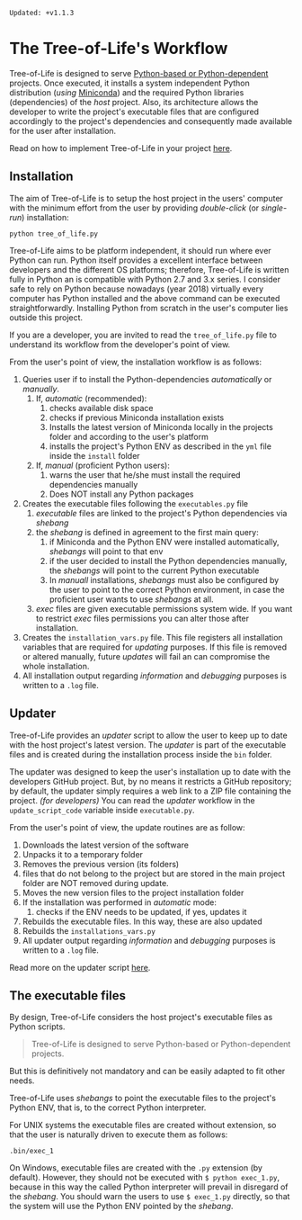 ```
Updated: +v1.1.3
```

# The Tree-of-Life's Workflow

Tree-of-Life is designed to serve [Python-based or Python-dependent](www.python.org) projects. Once executed, it installs a system independent Python distribution (*using* [Miniconda](https://docs.conda.io/en/latest/miniconda.html)) and the required Python libraries (dependencies) of the *host* project. Also, its architecture allows the developer to write the project's executable files that are configured accordingly to the project's dependencies and consequently made available for the user after installation.

Read on how to implement Tree-of-Life in your project [here](https://github.com/joaomcteixeira/Tree-of-Life/blob/master/docs/Implementation.md).

## Installation

The aim of Tree-of-Life is to setup the host project in the users' computer with the minimum effort from the user by providing *double-click* (or *single-run*) installation:

```
python tree_of_life.py
```

Tree-of-Life aims to be platform independent, it should run where ever Python can run. Python itself provides a excellent interface between developers and the different OS platforms; therefore, Tree-of-Life is written fully in Python an is compatible with Python 2.7 and 3.x series. I consider safe to rely on Python because nowadays (year 2018) virtually every computer has Python installed and the above command can be executed straightforwardly. Installing Python from scratch in the user's computer lies outside this project.

If you are a developer, you are invited to read the `tree_of_life.py` file to understand its workflow from the developer's point of view.

From the user's point of view, the installation workflow is as follows:

1. Queries user if to install the Python-dependencies _automatically_ or _manually_.
    1. If, _automatic_ (recommended):
        1. checks available disk space
        1. checks if previous Miniconda installation exists
        1. Installs the latest version of Miniconda locally in the projects folder and according to the user's platform
        1. installs the project's Python ENV as described in the `yml` file inside the `install` folder
    1. If, _manual_ (proficient Python users):
        1. warns the user that he/she must install the required dependencies manually
        1. Does NOT install any Python packages
1. Creates the executable files following the `executables.py` file
    1. _executable_ files are linked to the project's Python dependencies via _shebang_
    1. the _shebang_ is defined in agreement to the first main query:
        1. if Miniconda and the Python ENV were installed automatically, *shebangs* will point to that env
        1. if the user decided to install the Python dependencies manually, the *shebangs* will point to the current Python executable
        1. In _manuall_ installations, _shebangs_ must also be configured by the user to point to the correct Python environment, in case the proficient user wants to use *shebangs* at all.
    1. _exec_ files are given executable permissions system wide. If you want to restrict _exec_ files permissions you can alter those after installation.
1. Creates the `installation_vars.py` file. This file registers all installation variables that are required for _updating_ purposes. If this file is removed or altered manually, future *updates* will fail an can compromise the whole installation.
1. All installation output regarding _information_ and _debugging_ purposes is written to a `.log` file.

## Updater

Tree-of-Life provides an _updater_ script to allow the user to keep up to date with the host project's latest version. The _updater_ is part of the executable files and is created during the installation process inside the `bin` folder.

The updater was designed to keep the user's installation up to date with the developers GitHub project. But, by no means it restricts a GitHub repository; by default, the updater simply requires a web link to a ZIP file containing the project. *(for developers)* You can read the _updater_ workflow in the `update_script_code` variable inside `executable.py`.

From the user's point of view, the update routines are as follow:

1. Downloads the latest version of the software
1. Unpacks it to a temporary folder
1. Removes the previous version (its folders)
  1. files that do not belong to the project but are stored in the main project folder are NOT removed during update.
1. Moves the new version files to the project installation folder
1. If the installation was performed in _automatic_ mode:
    1. checks if the ENV needs to be updated, if yes, updates it
1. Rebuilds the executable files. In this way, these are also updated
1. Rebuilds the `installations_vars.py`
1. All updater output regarding _information_ and _debugging_ purposes is written to a `.log` file.

Read more on the updater script [here](https://github.com/joaomcteixeira/Tree-of-Life/blob/master/docs/Implementation.md#the-updater-script).

## The executable files

By design, Tree-of-Life considers the host project's executable files as Python scripts. 

> Tree-of-Life is designed to serve Python-based or Python-dependent projects.

But this is definitively not mandatory and can be easily adapted to fit other needs.

Tree-of-Life uses _shebangs_ to point the executable files to the project's Python ENV, that is, to the correct Python interpreter.

For UNIX systems the executable files are created without extension, so that the user is naturally driven to execute them as follows:

```
.bin/exec_1
```

On Windows, executable files are created with the `.py` extension (by default). However, they should not be executed with `$ python exec_1.py`, because in this way the called Python interpreter will prevail in disregard of the _shebang_. You should warn the users to use `$ exec_1.py` directly, so that the system will use the Python ENV pointed by the _shebang_.

